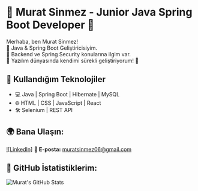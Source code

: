 # 🌟 Murat Sinmez - Junior Java Spring Boot Developer 🌟
Merhaba, ben Murat Sinmez!  
📌 Java & Spring Boot Geliştiricisiyim.  
📌 Backend ve Spring Security konularına ilgim var.  
📌 Yazılım dünyasında kendimi sürekli geliştiriyorum! 🚀  

## 🚀 Kullandığım Teknolojiler
- 💻 Java | Spring Boot | Hibernate | MySQL  
- 🌐 HTML | CSS | JavaScript | React  
- 🛠 Selenium | REST API  

## 🌍 Bana Ulaşın:
[![LinkedIn]]([https://www.linkedin.com/in/muratsinmez](https://www.linkedin.com/in/murat-sinmez-980185225/))  
📩 **E-posta:** muratsinmez06@gmail.com  

## 📌 GitHub İstatistiklerim:
![Murat's GitHub Stats](https://github-readme-stats.vercel.app/api?username=muratsinmez&show_icons=true&theme=radical)  
